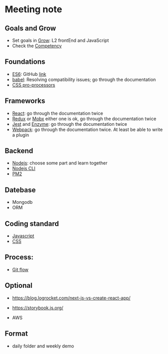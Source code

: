 # Meeting note

## Goals and Grow
- Set goals in [Grow](grow.epam.com): L2 frontEnd and JavaScript
- Check the [Competency](competency.epam.com)

## Foundations

- [ES6](http://es6-features.org/): GitHub [link](https://github.com/lukehoban/es6features)
- [babel](https://babeljs.io/): Resolving compatibility issues;
go through the documentation
- [CSS pro-processors](https://sass-lang.com/documentation)

## Frameworks
- [React](https://reactjs.org/): go through the documentation twice
- [Redux](https://redux.js.org/) or [Mobx](https://mobx.js.org/README.html) either one is ok, go through the documentation twice
- [Jest](https://jestjs.io/) and [Enzyme](https://airbnb.io/enzyme/): go through the documentation twice
- [Webpack](https://webpack.js.org/): go through the documentation twice.
At least be able to write a plugin

## Backend
- [Nodejs](https://nodejs.org/api/): choose some part and learn together
- [Nodejs CLI](https://www.sitepoint.com/javascript-command-line-interface-cli-node-js/ )
- [PM2](https://pm2.keymetrics.io/)

## Datebase
- Mongodb
- ORM

## Coding standard
- [Javascript](https://github.com/airbnb/javascript)
- [CSS](https://github.com/airbnb/css)

## Process:
- [Git flow](https://datasift.github.io/gitflow/)

## Optional
- https://blog.logrocket.com/next-js-vs-create-react-app/

- https://storybook.js.org/

- AWS

## Format
- daily folder and weekly demo
